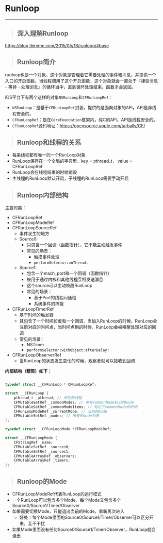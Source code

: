 # Runloop
---
> ## 深入理解Runloop

https://blog.ibireme.com/2015/05/18/runloop/#base

> ## Runloop简介

runloop也是一个对象，这个对象是管理着它需要处理的事件和消息，并提供一个入口的开启函数。当线程调用了这个开启函数，这个对象就会一直处于『接受消息 - 等待 - 处理消息』的循环当中，直到循环处理结束，函数才会返回。

iOS平台下有两个这样的对象`NSRunLoop`和`CFRunLoopRef`：
- `NSRunLoop`：是基于`CFRunLoopRef`封装，提供的是面向对象的API，API是非线程安全的。
- `CFRunLoopRef`：是在`CoreFoundation`框架内，纯C的API，API是线程安全的。
- `CFRunLoopRef`源码地址：https://opensource.apple.com/tarballs/CF/

> ## Runloop和线程的关系

- 每条线程都有唯一的一个RunLoop对象
- RunLoop保存在一个全局的字典里，key = pthread_t， value = CFRunLoopRef
- RunLoop会在线程结束的时候销毁
- 主线程的RunLoop默认开启，子线程的RunLoop需要手动开启

> ## Runloop内部结构

主要的类：
- CFRunLoopRef
- CFRunLoopModeRef
- CFRunLoopSourceRef
  - 事件发生的地方
  - Source0:
    - 只包含一个回调（函数指针），它不能主动触发事件
    - 常见的场景：
      - 触摸事件处理
      - `performSelector:onThread:`
  - Source1:
    - 包含一个mach_port和一个回调（函数指针）
    - 被用于通过内核和其他线程互相发送消息
    - 这个source可以主动唤醒RunLoop
    - 常见的场景：
      - 基于Port的线程间通信
      - 系统事件的捕捉
- CFRunLoopTimerRef
  - 基于时间的触发器
  - 其包含了一个时间长度和一个回调，当加入RunLoop的时候，RunLoop会注册对应的时间点，当时间点到的时候，RunLoop会被唤醒处理对应的回调
  - 常见的场景：
    - NSTimer
    - `performSelector:withObject:afterDelay:`
- CFRunLoopObserverRef
  - 当RunLoop的状态发生变化的时候，观察者就可以接收到回调

**内部结构（精简）如下：**

```objectivec

typedef struct __CFRunLoop * CFRunLoopRef;

struct __CFRunLoop {
    pthread_t _pthread; // 所在的线程
    CFMutableSetRef _commonModes; // 带有commonMode标记的mode
    CFMutableSetRef _commonModeItems; // 标记了commonMode的时间
    CFRunLoopModeRef _currentMode; // 当前的mode
    CFMutableSetRef _modes; // 所有的mode列表
};

typedef struct __CFRunLoopMode *CFRunLoopModeRef;

struct __CFRunLoopMode {
    CFStringRef _name;
    CFMutableSetRef _sources0;
    CFMutableSetRef _sources1;
    CFMutableArrayRef _observers;
    CFMutableArrayRef _timers;
};
```

> ## Runloop的Mode

- CFRunLoopModeRef代表RunLoop的运行模式
- 一个RunLoop可以包含多个Mode，每个Mode又包含多个Source0/Source1/Timer/Observer
- 如果需要切换Mode，只能退出当前的Mode，重新再次进入
  - 好处：每个Mode里面的Source0/Source1/Timer/Observer可以区分开来，互不干扰
- 如果Mode里面没有任何Source0/Source1/Timer/Observer，RunLoop就会退出


